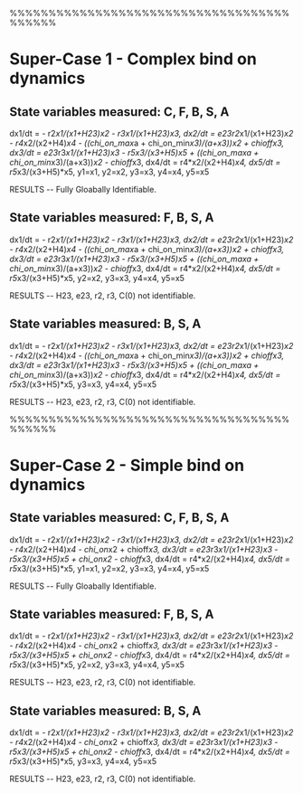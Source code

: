 
%%%%%%%%%%%%%%%%%%%%%%%%%%%%%%%%%%%%%%%%%%

# Super-Case 1 - Complex bind on dynamics

## State variables measured: C, F, B, S, A

dx1/dt = - r2*x1/(x1+H23)*x2 - r3*x1/(x1+H23)*x3,
dx2/dt = e23*r2*x1/(x1+H23)*x2 - r4*x2/(x2+H4)*x4 - ((chi_on_max*a + chi_on_min*x3)/(a+x3))*x2 + chioff*x3,
dx3/dt = e23*r3*x1/(x1+H23)*x3 - r5*x3/(x3+H5)*x5 + ((chi_on_max*a + chi_on_min*x3)/(a+x3))*x2 - chioff*x3,
dx4/dt = r4*x2/(x2+H4)*x4,
dx5/dt = r5*x3/(x3+H5)*x5,
y1=x1,
y2=x2,
y3=x3,
y4=x4,
y5=x5

RESULTS -- Fully Gloabally Identifiable.

## State variables measured: F, B, S, A

dx1/dt = - r2*x1/(x1+H23)*x2 - r3*x1/(x1+H23)*x3,
dx2/dt = e23*r2*x1/(x1+H23)*x2 - r4*x2/(x2+H4)*x4 - ((chi_on_max*a + chi_on_min*x3)/(a+x3))*x2 + chioff*x3,
dx3/dt = e23*r3*x1/(x1+H23)*x3 - r5*x3/(x3+H5)*x5 + ((chi_on_max*a + chi_on_min*x3)/(a+x3))*x2 - chioff*x3,
dx4/dt = r4*x2/(x2+H4)*x4,
dx5/dt = r5*x3/(x3+H5)*x5,
y2=x2,
y3=x3,
y4=x4,
y5=x5

RESULTS -- H23, e23, r2, r3, C(0) not identifiable.

## State variables measured: B, S, A

dx1/dt = - r2*x1/(x1+H23)*x2 - r3*x1/(x1+H23)*x3,
dx2/dt = e23*r2*x1/(x1+H23)*x2 - r4*x2/(x2+H4)*x4 - ((chi_on_max*a + chi_on_min*x3)/(a+x3))*x2 + chioff*x3,
dx3/dt = e23*r3*x1/(x1+H23)*x3 - r5*x3/(x3+H5)*x5 + ((chi_on_max*a + chi_on_min*x3)/(a+x3))*x2 - chioff*x3,
dx4/dt = r4*x2/(x2+H4)*x4,
dx5/dt = r5*x3/(x3+H5)*x5,
y3=x3,
y4=x4,
y5=x5

RESULTS -- H23, e23, r2, r3, C(0) not identifiable. 

%%%%%%%%%%%%%%%%%%%%%%%%%%%%%%%%%%%%%%%%%%

# Super-Case 2 - Simple bind on dynamics

## State variables measured: C, F, B, S, A

dx1/dt = - r2*x1/(x1+H23)*x2 - r3*x1/(x1+H23)*x3,
dx2/dt = e23*r2*x1/(x1+H23)*x2 - r4*x2/(x2+H4)*x4 - chi_on*x2 + chioff*x3,
dx3/dt = e23*r3*x1/(x1+H23)*x3 - r5*x3/(x3+H5)*x5 + chi_on*x2 - chioff*x3,
dx4/dt = r4*x2/(x2+H4)*x4,
dx5/dt = r5*x3/(x3+H5)*x5,
y1=x1,
y2=x2,
y3=x3,
y4=x4,
y5=x5

RESULTS -- Fully Gloabally Identifiable.

## State variables measured: F, B, S, A

dx1/dt = - r2*x1/(x1+H23)*x2 - r3*x1/(x1+H23)*x3,
dx2/dt = e23*r2*x1/(x1+H23)*x2 - r4*x2/(x2+H4)*x4 - chi_on*x2 + chioff*x3,
dx3/dt = e23*r3*x1/(x1+H23)*x3 - r5*x3/(x3+H5)*x5 + chi_on*x2 - chioff*x3,
dx4/dt = r4*x2/(x2+H4)*x4,
dx5/dt = r5*x3/(x3+H5)*x5,
y2=x2,
y3=x3,
y4=x4,
y5=x5

RESULTS -- H23, e23, r2, r3, C(0) not identifiable. 

## State variables measured: B, S, A

dx1/dt = - r2*x1/(x1+H23)*x2 - r3*x1/(x1+H23)*x3,
dx2/dt = e23*r2*x1/(x1+H23)*x2 - r4*x2/(x2+H4)*x4 - chi_on*x2 + chioff*x3,
dx3/dt = e23*r3*x1/(x1+H23)*x3 - r5*x3/(x3+H5)*x5 + chi_on*x2 - chioff*x3,
dx4/dt = r4*x2/(x2+H4)*x4,
dx5/dt = r5*x3/(x3+H5)*x5,
y3=x3,
y4=x4,
y5=x5

RESULTS -- H23, e23, r2, r3, C(0) not identifiable.  

